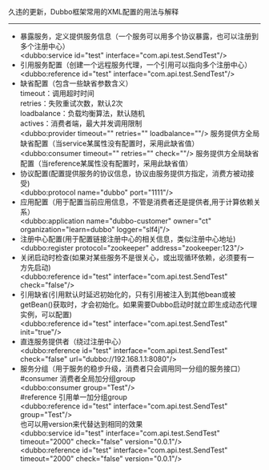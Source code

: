 久违的更新，Dubbo框架常用的XML配置的用法与解释

---

- 暴露服务，定义提供服务信息（一个服务可以用多个协议暴露，也可以注册到多个注册中心）    
<dubbo:service id="test" interface="com.api.test.SendTest"/>    
- 引用服务配置（创建一个远程服务代理，一个引用可以指向多个注册中心）     
<dubbo:reference id="test" interface="com.api.test.SendTest"/>     
- 缺省配置（包含一些缺省参数含义）       
timeout：调用超时时间      
retries：失败重试次数，默认2次    
loadbalance：负载均衡算法，默认随机        
actives：消费者端，最大并发调用限制       
<dubbo:provider timeout="" retries="" loadbalance=""/> 服务提供方全局缺省配置（当service某属性没有配置时，采用此缺省值）      
<dubbo:consumer timeout="" retries="" check=""/> 服务提供方全局缺省配置（当reference某属性没有配置时，采用此缺省值）      
- 协议配置(配置提供服务的协议信息，协议由服务提供方指定，消费方被动接受)        
<dubbo:protocol name="dubbo" port="1111"/>      
- 应用配置（用于配置当前应用信息，不管是消费者还是提供者,用于计算依赖关系）     
<dubbo:application name="dubbo-customer" owner="ct" organization="learn=dubbo" logger="slf4j"/>     
- 注册中心配置(用于配置链接注册中心的相关信息，类似注册中心地址)    
<dubbo:register protocol="zookeeper" address="zookeeper:123"/>      
- 关闭启动时检查(如果对某些服务不是很关心，或出现循环依赖，必须要有一方先启动)      
<dubbo:reference id="test" interface="com.api.test.SendTest" check="false"/>      
- 引用缺省(引用默认时延迟初始化的，只有引用被注入到其他bean或被getBean()获取时，才会初始化。如果需要Dubbo启动时就立即生成动态代理实例，可以配置)      
<dubbo:reference id="test" interface="com.api.test.SendTest" init="true"/>     
- 直连服务提供者（绕过注册中心）     
<dubbo:reference id="test" interface="com.api.test.SendTest" check="false" url="dubbo://192.168.1.1:8080"/>    
- 服务分组（用于服务的稳步升级，消费者只会调用同一分组的服务接口）      
#consumer 消费者全局加分组group     
<dubbo:consumer group="Test"/>     
#reference 引用单一加分组group     
<dubbo:reference id="test" interface="com.api.test.SendTest" group="Test"/>     
也可以用version来代替达到相同的效果      
<dubbo:service id="test" interface="com.api.test.SendTest" timeout="2000" check="false" version="0.0.1"/>      
<dubbo:reference id="test" interface="com.api.test.SendTest" timeout="2000" check="false" version="0.0.1"/>
